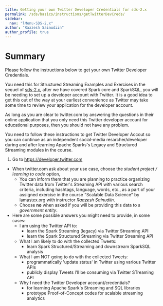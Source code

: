```yaml
---
title: Getting your own Twitter Developer Credentials for sds-2.x
permalink: /sds/basics/instructions/getTwitterDevCreds/
sidebar:
  nav: "lMenu-SDS-2.x"
author: "Raazesh Sainudiin"
author_profile: true
---
```


# Summary

Please follow the instructions below to get your own Twitter Developer Credentials. 

You need this for Structured Streaming Examples and Exercises in the sequel of [sds-2.x](/sds/2/x/), after we have covered Spark core and SparkSQL, you will be needing to set up a developer account with Twitter.
It is a good idea to get this out of the way at your earliest convenience as Twitter may take some time to review your application for the developer account.

As long as you are clear to twitter.com by answering the questions in their online application that you only need this Twitter developer account for educational purposes, then you should not have any problem.

You need to follow these instructions to get Twitter Developer Accout so you can continue as an independent social-media resarcher/developer during and after learning Apache Sparks's Legacy and Structured Streaming modules in the course.

1. Go to https://developer.twitter.com 
- When twitter.com ask about your use case, choose the *student project / learning to code* option,
  - You can inform them that you are planning to practice organizing Twitter data from Twitter's Streaming API with various search criteria, including hashtags, language, words, etc., as a part of your assigned exercise in the course "Scalable Data Science" by lamastex.org with instructor *Raazesh Sainudiin*. 
  - Choose **no** when asked if you will be providing this data to a *government entity*.
- Here are some possible answers you might need to provide, in some cases:
  - I am using the Twitter API to:
    - learn the Spark Streaming (legacy) via Twitter Streaming API
    - learn the Spark Structured Streaming via Twitter Streaming API
  - What I am likely to do with the collected Tweets:
    - learn Spark Structured/Streaming and downstream SparkSQL analysis
  - What I am NOT going to do with the collected Tweets:
    - programmatically 'update status' in Twitter using various Twitter APIs
    - publicly display Tweets I'll be consuming via Twitter STreaming API
  - Why I need the Twitter Developer account/credentials? 
    - for learning Apache Spark's Streaming and SQL libraries 
    - prototype Proof-of-Concept codes for scalable streaming analytics

